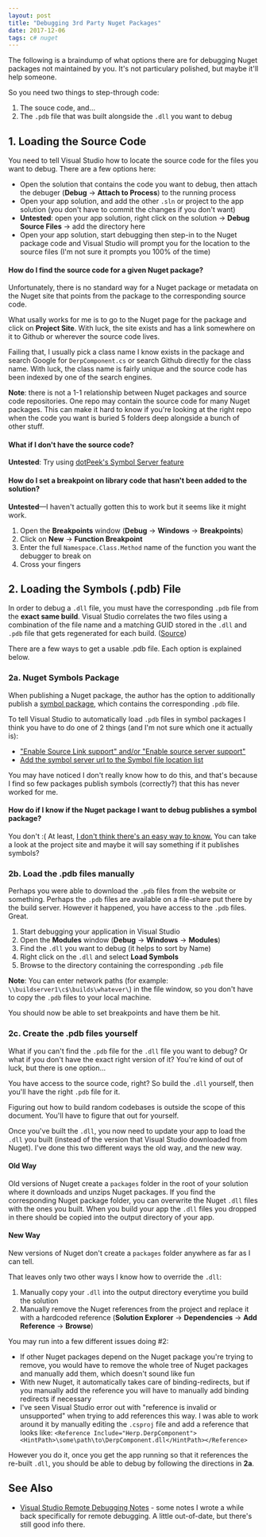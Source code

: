 ```yaml
---
layout: post
title: "Debugging 3rd Party Nuget Packages"
date: 2017-12-06
tags: c# nuget
---
```


The following is a braindump of what options there are for debugging Nuget
packages not maintained by you. It's not particulary polished, but maybe it'll
help someone.

<!--more-->

So you need two things to step-through code:

1. The souce code, and...
2. The `.pdb` file that was built alongside the `.dll` you want to debug

## 1. Loading the Source Code

You need to tell Visual Studio how to locate the source code for the files you
want to debug. There are a few options here:

- Open the solution that contains the code you want to debug, then attach the
  debuger (__Debug__ → __Attach to Process__) to the running process
- Open your app solution, and add the other `.sln` or project to the app
  solution  (you don't have to commit the changes if you don't want)
- __Untested__: open your app solution, right click on the solution → __Debug
  Source Files__ → add the directory here
- Open your app solution, start debugging then step-in to the Nuget package
  code and Visual Studio will prompt you for the location to the source files
  (I'm not sure it prompts you 100% of the time)

#### How do I find the source code for a given Nuget package?

Unfortunately, there is no standard way for a Nuget package or metadata on the
Nuget site that points from the package to the corresponding source code.

What usally works for me is to go to the Nuget page for the package and click
on __Project Site__. With luck, the site exists and has a link somewhere on it
to Github or wherever the source code lives.

Failing that, I usually pick a class name I know exists in the package and
search Google for `DerpComponent.cs` or search Github directly for the class
name. With luck, the class name is fairly unique and the source code has been
indexed by one of the search engines.

__Note__: there is not a 1-1 relationship between Nuget packages and source
code repositories. One repo may contain the source code for many Nuget
packages. This can make it hard to know if you're looking at the right repo
when the code you want is buried 5 folders deep alongside a bunch of other
stuff.

#### What if I don't have the source code?

__Untested__: Try using [dotPeek's Symbol Server
feature](https://www.jetbrains.com/help/decompiler/Using_product_as_a_Symbol_Server.html)

#### How do I set a breakpoint on library code that hasn't been added to the solution?

__Untested__—I haven't actually gotten this to work but it seems like it might
work.

1. Open the __Breakpoints__ window (__Debug__ → __Windows__ → __Breakpoints__)
2. Click on __New__ → __Function Breakpoint__
3. Enter the full `Namespace.Class.Method` name of the function you want the
   debugger to break on
4. Cross your fingers

## 2. Loading the Symbols (.pdb) File

In order to debug a `.dll` file, you must have the corresponding `.pdb` file
from the __exact same build__. Visual Studio correlates the two files using a
combination of the file name and a matching GUID stored in the `.dll` and
`.pdb` file that gets regenerated for each build.
([Source](https://www.wintellect.com/pdb-files-what-every-developer-must-know/))

There are a few ways to get a usable .pdb file. Each option is explained below.

### 2a. Nuget Symbols Package

When publishing a Nuget package, the author has the option to additionally
publish a [symbol
package](https://docs.microsoft.com/en-us/nuget/create-packages/symbol-packages),
which contains the corresponding `.pdb` file.

To tell Visual Studio to automatically load `.pdb` files in symbol packages I
think you have to do one of 2 things (and I'm not sure which one it actually
is):

- ["Enable Source Link support" and/or "Enable source server support"](http://blog.ctaggart.com/2017/03/enable-source-link-support-announcing.html)
- [Add the symbol server url to the Symbol file location list](https://msdn.microsoft.com/en-us/library/ms241613.aspx)

You may have noticed I don't really know how to do this, and that's because I
find so few packages publish symbols (correctly?) that this has never worked
for me.

#### How do if I know if the Nuget package I want to debug publishes a symbol package?

You don't :( At least, [I don't think there's an easy way to
know.](https://stackoverflow.com/q/47680025/27581) You can take a look at the
project site and maybe it will say something if it publishes symbols?

### 2b. Load the .pdb files manually

Perhaps you were able to download the `.pdb` files from the website or
something. Perhaps the `.pdb` files are available on a file-share put there by
the build server. However it happened, you have access to the `.pdb` files. Great.

1. Start debugging your application in Visual Studio
2. Open the __Modules__ window (__Debug__ → __Windows__ → __Modules__)
3. Find the `.dll` you want to debug (it helps to sort by Name)
4. Right click on the `.dll` and select __Load Symbols__
5. Browse to the directory containing the corresponding `.pdb` file

__Note__: You can enter network paths (for example:
`\\buildserver1\c$\builds\whatever\`) in the file window, so you don't have to
copy the `.pdb` files to your local machine.

You should now be able to set breakpoints and have them be hit.

### 2c. Create the .pdb files yourself

What if you can't find the `.pdb` file for the `.dll` file you want to debug?
Or what if you don't have the exact right version of it? You're kind of out of
luck, but there is one option...

You have access to the source code, right? So build the `.dll` yourself, then
you'll have the right `.pdb` file for it.

Figuring out how to build random codebases is outside the scope of this
document. You'll have to figure that out for yourself.

Once you've built the `.dll`, you now need to update your app to load the
`.dll` you built (instead of the version that Visual Studio downloaded from
Nuget). I've done this two different ways the old way, and the new way.

#### Old Way

Old versions of Nuget create a `packages` folder in the root of your solution
where it downloads and unzips Nuget packages. If you find the corresponding
Nuget package folder, you can overwrite the Nuget `.dll` files with the ones
you built. When you build your app the `.dll` files you dropped in there should
be copied into the output directory of your app.

#### New Way

New versions of Nuget don't create a `packages` folder anywhere as far as I can
tell.

That leaves only two other ways I know how to override the `.dll`:

1. Manually copy your `.dll` into the output directory everytime you build the
   solution
2. Manually remove the Nuget references from the project and replace it with a
   hardcoded reference (__Solution Explorer__ → __Dependencies__ → __Add
   Reference__ → __Browse__)

You may run into a few different issues doing #2:

- If other Nuget packages depend on the Nuget package you're trying to remove,
  you would have to remove the whole tree of Nuget packages and manually add
  them, which doesn't sound like fun
- With new Nuget, it automatically takes care of binding-redirects, but if you
  manually add the reference you will have to manually add binding redirects if
  necessary
- I've seen Visual Studio error out with "reference is invalid or unsupported"
  when trying to add references this way. I was able to work around it by
  manually editing the `.csproj` file and add a reference that looks like:
  `<Reference
  Include="Herp.DerpComponent"><HintPath>\some\path\to\DerpComponent.dll</HintPath></Reference>`

However you do it, once you get the app running so that it references the
re-built `.dll`, you should be able to debug by following the directions in
__2a__.

## See Also

- [Visual Studio Remote Debugging
  Notes](https://gist.github.com/mkropat/5fc3cf7d9e83519ed98e) - some notes I
  wrote a while back specifically for remote debugging. A little out-of-date,
  but there's still good info there.
